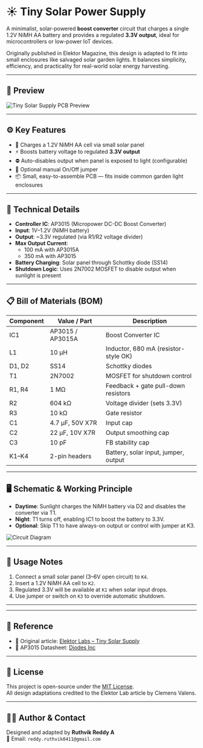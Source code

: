 # ☀️ Tiny Solar Power Supply

A minimalist, solar-powered **boost converter** circuit that charges a single 1.2V NiMH AA battery and provides a regulated **3.3V output**, ideal for microcontrollers or low-power IoT devices.

Originally published in Elektor Magazine, this design is adapted to fit into small enclosures like salvaged solar garden lights. It balances simplicity, efficiency, and practicality for real-world solar energy harvesting.

---

## 📸 Preview

![Tiny Solar Supply PCB Preview](images/solar-preview.png) <!-- Replace with actual image path -->

---

## ⚙️ Key Features

- 🔋 Charges a 1.2V NiMH AA cell via small solar panel
- ⚡ Boosts battery voltage to regulated **3.3V output**
- ⛔ Auto-disables output when panel is exposed to light (configurable)
- 🔄 Optional manual On/Off jumper
- 📦 Small, easy-to-assemble PCB — fits inside common garden light enclosures

---

## 🔧 Technical Details

- **Controller IC**: AP3015 (Micropower DC-DC Boost Converter)
- **Input**: 1V–1.2V (NiMH battery)
- **Output**: ~3.3V regulated (via R1/R2 voltage divider)
- **Max Output Current**:  
  - 100 mA with AP3015A  
  - 350 mA with AP3015
- **Battery Charging**: Solar panel through Schottky diode (SS14)
- **Shutdown Logic**: Uses 2N7002 MOSFET to disable output when sunlight is present

---

## 📋 Bill of Materials (BOM)

| Component | Value / Part       | Description                         |
|-----------|--------------------|-------------------------------------|
| IC1       | AP3015 / AP3015A   | Boost Converter IC                  |
| L1        | 10 µH              | Inductor, 680 mA (resistor-style OK)|
| D1, D2    | SS14               | Schottky diodes                     |
| T1        | 2N7002             | MOSFET for shutdown control         |
| R1, R4    | 1 MΩ               | Feedback + gate pull-down resistors |
| R2        | 604 kΩ             | Voltage divider (sets 3.3V)         |
| R3        | 10 kΩ              | Gate resistor                       |
| C1        | 4.7 µF, 50V X7R    | Input cap                           |
| C2        | 22 µF, 10V X7R     | Output smoothing cap                |
| C3        | 10 pF              | FB stability cap                    |
| K1–K4     | 2-pin headers      | Battery, solar input, jumper, output|

---

## 🖥️ Schematic & Working Principle

- **Daytime**: Sunlight charges the NiMH battery via D2 and disables the converter via T1.
- **Night**: T1 turns off, enabling IC1 to boost the battery to 3.3V.
- **Optional**: Skip T1 to have always-on output or control with jumper at K3.

![Circuit Diagram](images/solar-circuit.png) <!-- Replace with your schematic -->

---

## 🚀 Usage Notes

1. Connect a small solar panel (3–6V open circuit) to `K4`.
2. Insert a 1.2V NiMH AA cell to `K2`.
3. Regulated 3.3V will be available at `K1` when solar input drops.
4. Use jumper or switch on `K3` to override automatic shutdown.

---


---

## 🔗 Reference

- 📰 Original article: [Elektor Labs – Tiny Solar Supply](https://elektormagazine.com/labs/tiny-solar-supply)
- 📄 AP3015 Datasheet: [Diodes Inc](https://www.diodes.com/assets/Datasheets/AP3015.pdf)

---

## 📄 License

This project is open-source under the [MIT License](../LICENSE).  
All design adaptations credited to the Elektor Lab article by Clemens Valens.

---

## 🙋‍♂️ Author & Contact

Designed and adapted by **Ruthvik Reddy A**  
📩 Email: `reddy.ruthvik0411@gmail.com`


